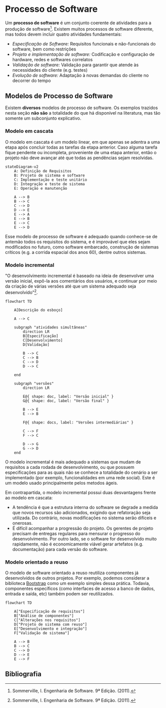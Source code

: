 # Processo de Software

Um **processo de software** é um conjunto coerente de atividades para a produção de software[^1]. Existem muitos 
processos de software diferente, mas todos devem incluir quatro atividades fundamentais:

* _Especificação de Software:_ Requisitos funcionais e não-funcionais do software, bem como restrições
* _Projeto e implementação de software:_ Codificação e configuração de hardware, redes e softwares correlatos
* _Validação de software:_ Validação para garantir que atende às necessidades do cliente (e.g. testes)
* _Evolução de software:_ Adaptação à novas demandas do cliente no decorrer do tempo

## Modelos de Processo de Software

Existem **diversos** modelos de processo de software. Os exemplos trazidos nesta seção **não são** a totalidade do que
há disponível na literatura, mas tão somente um subconjunto explicativo.

### Modelo em cascata

O modelo em cascata é um modelo linear, em que apenas se adentra a uma etapa após concluir todas as tarefas da etapa 
anterior. Caso alguma tarefa fique pendente ou incompleta, proveniente de uma etapa anterior, então o projeto não deve
avançar até que todas as pendências sejam resolvidas.

```mermaid
stateDiagram-v2
    A: Definição de Requisitos
    B: Projeto de sistema e software
    C: Implementação e teste unitário
    D: Integração e teste de sistema
    E: Operação e manutenção

    A --> B
    B --> C
    C --> D
    D --> E
    E --> A
    E --> B
    E --> C
    E --> D
```

Esse modelo de processo de software é adequado quando conhece-se de antemão todos os requisitos do sistema, e é 
improvável que eles sejam modificados no futuro, como software embarcado, construção de sistemas críticos (e.g. a 
corrida espacial dos anos 60), dentre outros sistemas.

### Modelo incremental

"O desenvolvimento incremental é baseado na ideia de desenvolver uma versão inicial, expô-la aos comentários dos 
usuários, e continuar por meio da criação de várias versões até que um sistema adequado seja desenvolvido"[^1].

```mermaid
flowchart TD

    A[Descrição do esboço]
    
    A --> C

    subgraph "atividades simultâneas"
        direction LR
        B[Especificação]
        C[Desenvolvimento]
        D[Validação]

        B --> C
        C --> B
        C --> D
        D --> C

    end

    subgraph "versões"
        direction LR

        E@{ shape: doc, label: "Versão inicial" }
        G@{ shape: doc, label: "Versão final" }

        B --> E
        E --> B

        F@{ shape: docs, label: "Versões intermediárias" }

        C --> F
        F --> C

        D --> G
        G --> D
    end
```

O modelo incremental é mais adequado a sistemas que mudam de requisitos a cada rodada de desenvolvimento, ou que possuem
especificações para as quais não se conhece a totalidade do cenário a ser implementado (por exemplo, funcionalidades em 
uma rede social). Este é um modelo usado principalmente pelos metodos ágeis.

Em contrapartida, o modelo incremental possui duas desvantagens frente ao modelo em cascata:

* A tendência é que a estrutura interna do software se degrade a medida que novos recursos são adicionados, exigindo que
  refatoração seja utilizada. Do contrário, novas modificações no sistema serão difíceis e onerosas.
* É difícil acompanhar a progressão do projeto. Os gerentes de projeto precisam de entregas regulares para mensurar o 
  progresso do desenvolvimento. Por outro lado, se o software for desenvolvido muito rapidamente, não é economicamente
  viável gerar artefatos (e.g. documentação) para cada versão do software.

### Modelo orientado a reuso

O modelo de software orientado a reuso reutiliza componentes já desenvolvidos de outros projetos. Por exemplo, podemos
considerar a biblioteca [Bootstrap](https://getbootstrap.com) como um exemplo simples dessa prática. Todavia, componentes
específicos (como interfaces de acesso a banco de dados, entrada e saída, etc) também podem ser reutilizados.

```mermaid
flowchart TD

    A["Especificação de requisitos"]
    B["Análise de componentes"]
    C["Alterações nos requisitos"]
    D["Projeto de sistema com reuso"]
    E["Desenvolvimento e integração"]
    F["Validação de sistema"]

    A --> B
    B --> C
    C --> D
    D --> E
    E --> F
```

## Bibliografia

[^1]: Sommerville, I. Engenharia de Software. 9ª Edição. (2011).